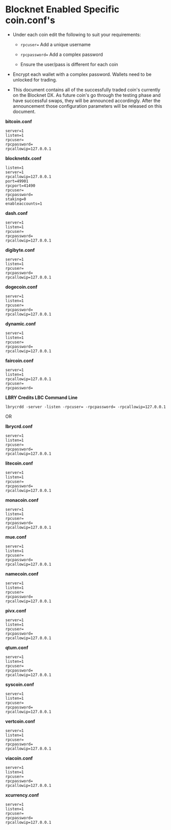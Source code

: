 # Blocknet Enabled Specific coin.conf's

* Under each coin edit the following to suit your requirements:

  * ```rpcuser=``` Add a unique username
  * ```rpcpassword=``` Add a complex password
  
  * Ensure the user/pass is different for each coin
  
* Encrypt each wallet with a complex password. Wallets need to be unlocked for trading.

* This document contains all of the successfully traded coin's currently on the Blocknet DX. As future coin's go through the testing phase and have successful swaps, they will be announced accordingly. After the announcement those configuration parameters will be released on this document.

__bitcoin.conf__
```
server=1
listen=1
rpcuser=
rpcpassword=
rpcallowip=127.0.0.1
```

__blocknetdx.conf__
```
listen=1
server=1
rpcallowip=127.0.0.1
port=49901
rpcport=41490
rpcuser=
rpcpassword=
staking=0
enableaccounts=1
```

__dash.conf__
```
server=1
listen=1
rpcuser=
rpcpassword=
rpcallowip=127.0.0.1
```

__digibyte.conf__
```
server=1
listen=1
rpcuser=
rpcpassword=
rpcallowip=127.0.0.1
```

__dogecoin.conf__
```
server=1
listen=1
rpcuser=
rpcpassword=
rpcallowip=127.0.0.1
```

__dynamic.conf__
```
server=1
listen=1
rpcuser=
rpcpassword=
rpcallowip=127.0.0.1
```

__faircoin.conf__
```
server=1
listen=1
rpcallowip=127.0.0.1
rpcuser=
rpcpassword=
```

__LBRY Credits LBC Command Line__
```
lbrycrdd -server -listen -rpcuser= -rpcpassword= -rpcallowip=127.0.0.1
```
OR

__lbrycrd.conf__

```
server=1
listen=1
rpcuser=
rpcpassword=
rpcallowip=127.0.0.1
```

__litecoin.conf__
```
server=1
listen=1
rpcuser=
rpcpassword=
rpcallowip=127.0.0.1
```

__monacoin.conf__
```
server=1
listen=1
rpcuser=
rpcpassword=
rpcallowip=127.0.0.1
```


__mue.conf__
```
server=1
listen=1
rpcuser=
rpcpassword=
rpcallowip=127.0.0.1
```

__namecoin.conf__
```
server=1
listen=1
rpcuser=
rpcpassword=
rpcallowip=127.0.0.1
```

__pivx.conf__
```
server=1
listen=1
rpcuser=
rpcpassword=
rpcallowip=127.0.0.1
```

__qtum.conf__
```
server=1
listen=1
rpcuser=
rpcpassword=
rpcallowip=127.0.0.1
```

__syscoin.conf__
```
server=1
listen=1
rpcuser=
rpcpassword=
rpcallowip=127.0.0.1
```

__vertcoin.conf__
```
server=1
listen=1
rpcuser=
rpcpassword=
rpcallowip=127.0.0.1
```

__viacoin.conf__
```
server=1
listen=1
rpcuser=
rpcpassword=
rpcallowip=127.0.0.1
```

__xcurrency.conf__
```
server=1
listen=1
rpcuser=
rpcpassword=
rpcallowip=127.0.0.1
```
